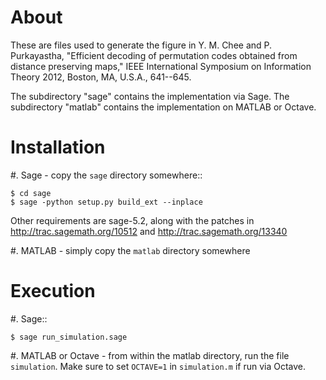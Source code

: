 About
=====

These are files used to generate the figure in
Y. M. Chee and P. Purkayastha, "Efficient decoding of permutation codes
obtained from distance preserving maps," IEEE International Symposium on
Information Theory 2012, Boston, MA, U.S.A., 641--645.

The subdirectory "sage" contains the implementation via Sage.
The subdirectory "matlab" contains the implementation on MATLAB or Octave.

Installation
============
#. Sage - copy the ``sage`` directory somewhere::

    $ cd sage
    $ sage -python setup.py build_ext --inplace

   Other requirements are sage-5.2, along with the patches in
   http://trac.sagemath.org/10512 and http://trac.sagemath.org/13340


#. MATLAB - simply copy the ``matlab`` directory somewhere


Execution
=========

#. Sage::

    $ sage run_simulation.sage

#. MATLAB or Octave - from within the matlab directory, run the file
   ``simulation``. Make sure to set ``OCTAVE=1`` in ``simulation.m`` if run
   via Octave.
